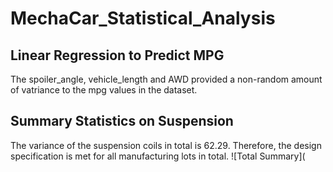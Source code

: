 # MechaCar_Statistical_Analysis
##  Linear Regression to Predict MPG
The spoiler_angle, vehicle_length and AWD provided a non-random amount of vatriance to the mpg values in the dataset.





##  Summary Statistics on Suspension
The variance of the suspension coils in total is 62.29. Therefore, the design specification is met for all manufacturing lots in total.
![Total Summary](
